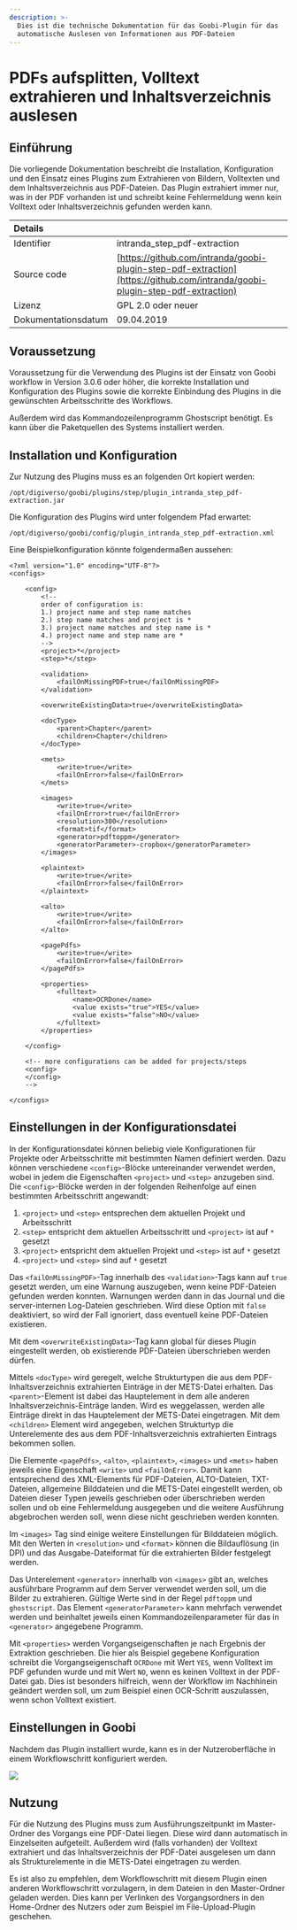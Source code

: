 ```yaml
---
description: >-
  Dies ist die technische Dokumentation für das Goobi-Plugin für das
  automatische Auslesen von Informationen aus PDF-Dateien
---
```


# PDFs aufsplitten, Volltext extrahieren und Inhaltsverzeichnis auslesen

## Einführung

Die vorliegende Dokumentation beschreibt die Installation, Konfiguration und den Einsatz eines Plugins zum Extrahieren von Bildern, Volltexten und dem Inhaltsverzeichnis aus PDF-Dateien. Das Plugin extrahiert immer nur, was in der PDF vorhanden ist und schreibt keine Fehlermeldung wenn kein Volltext oder Inhaltsverzeichnis gefunden werden kann.

| Details |  |
| :--- | :--- |
| Identifier | intranda\_step\_pdf-extraction |
| Source code | [https://github.com/intranda/goobi-plugin-step-pdf-extraction](https://github.com/intranda/goobi-plugin-step-pdf-extraction) |
| Lizenz | GPL 2.0 oder neuer |
| Dokumentationsdatum | 09.04.2019 |

## Voraussetzung

Voraussetzung für die Verwendung des Plugins ist der Einsatz von Goobi workflow in Version 3.0.6 oder höher, die korrekte Installation und Konfiguration des Plugins sowie die korrekte Einbindung des Plugins in die gewünschten Arbeitsschritte des Workflows.

Außerdem wird das Kommandozeilenprogramm Ghostscript benötigt. Es kann über die Paketquellen des Systems installiert werden.

## Installation und Konfiguration <a id="installation-und-konfiguration"></a>

Zur Nutzung des Plugins muss es an folgenden Ort kopiert werden:

```text
/opt/digiverso/goobi/plugins/step/plugin_intranda_step_pdf-extraction.jar
```

Die Konfiguration des Plugins wird unter folgendem Pfad erwartet:

```text
/opt/digiverso/goobi/config/plugin_intranda_step_pdf-extraction.xml
```

Eine Beispielkonfiguration könnte folgendermaßen aussehen:

```markup
<?xml version="1.0" encoding="UTF-8"?>
<configs>

	<config>
		<!--
        order of configuration is:
        1.) project name and step name matches
        2.) step name matches and project is *
        3.) project name matches and step name is *
        4.) project name and step name are *
        -->
		<project>*</project>
		<step>*</step>

		<validation>
			<failOnMissingPDF>true</failOnMissingPDF>
		</validation>

		<overwriteExistingData>true</overwriteExistingData>

		<docType>
			<parent>Chapter</parent>
			<children>Chapter</children>
		</docType>

		<mets>
			<write>true</write>
			<failOnError>false</failOnError>
		</mets>

		<images>
			<write>true</write>
			<failOnError>true</failOnError>
			<resolution>300</resolution>
			<format>tif</format>
			<generator>pdftoppm</generator>
			<generatorParameter>-cropbox</generatorParameter>
		</images>

		<plaintext>
			<write>true</write>
			<failOnError>false</failOnError>
		</plaintext>

		<alto>
			<write>true</write>
			<failOnError>false</failOnError>
		</alto>

		<pagePdfs>
			<write>true</write>
			<failOnError>false</failOnError>
		</pagePdfs>

		<properties>
			<fulltext>
				<name>OCRDone</name>
				<value exists="true">YES</value>
				<value exists="false">NO</value>
			</fulltext>
		</properties>

	</config>

	<!-- more configurations can be added for projects/steps
	<config>
	</config>
	-->

</configs>
```

## Einstellungen in der Konfigurationsdatei

In der Konfigurationsdatei können beliebig viele Konfigurationen für Projekte oder Arbeitsschritte mit bestimmten Namen definiert werden. Dazu können verschiedene `<config>`-Blöcke untereinander verwendet werden, wobei in jedem die Eigenschaften `<project>` und `<step>` anzugeben sind. Die `<config>`-Blöcke werden in der folgenden Reihenfolge auf einen bestimmten Arbeitsschritt angewandt:

1) `<project>` und `<step>` entsprechen dem aktuellen Projekt und Arbeitsschritt
2) `<step>` entspricht dem aktuellen Arbeitsschritt und `<project>` ist auf `*` gesetzt
3) `<project>` entspricht dem aktuellen Projekt und `<step>` ist auf  `*` gesetzt
4) `<project>` und `<step>` sind auf `*` gesetzt

Das `<failOnMissingPDF>`-Tag innerhalb des `<validation>`-Tags kann auf `true` gesetzt werden, um eine Warnung auszugeben, wenn keine PDF-Dateien gefunden werden konnten. Warnungen werden dann in das Journal und die server-internen Log-Dateien geschrieben. Wird diese Option mit `false` deaktiviert, so wird der Fall ignoriert, dass eventuell keine PDF-Dateien existieren.

Mit dem `<overwriteExistingData>`-Tag kann global für dieses Plugin eingestellt werden, ob existierende PDF-Dateien überschrieben werden dürfen.

Mittels `<docType>` wird geregelt, welche Strukturtypen die aus dem PDF-Inhaltsverzeichnis extrahierten Einträge in der METS-Datei erhalten. Das `<parent>`-Element ist dabei das Hauptelement in dem alle anderen Inhaltsverzeichnis-Einträge landen. Wird es weggelassen, werden alle Einträge direkt in das Hauptelement der METS-Datei eingetragen. Mit dem `<children>` Element wird angegeben, welchen Strukturtyp die Unterelemente des aus dem PDF-Inhaltsverzeichnis extrahierten Eintrags bekommen sollen.

Die Elemente `<pagePdfs>`, `<alto>`, `<plaintext>`, `<images>` und `<mets>` haben jeweils eine Eigenschaft `<write>` und `<failOnError>`. Damit kann entsprechend des XML-Elements für PDF-Dateien, ALTO-Dateien, TXT-Dateien, allgemeine Bilddateien und die METS-Datei eingestellt werden, ob Dateien dieser Typen jeweils geschrieben oder überschrieben werden sollen und ob eine Fehlermeldung ausgegeben und die weitere Ausführung abgebrochen werden soll, wenn diese nicht geschrieben werden konnten.

Im `<images>` Tag sind einige weitere Einstellungen für Bilddateien möglich. Mit den Werten in `<resolution>` und `<format>` können die Bildauflösung \(in DPI\) und das Ausgabe-Dateiformat für die extrahierten Bilder festgelegt werden.

Das Unterelement `<generator>` innerhalb von `<images>` gibt an, welches ausführbare Programm auf dem Server verwendet werden soll, um die Bilder zu extrahieren. Gültige Werte sind in der Regel `pdftoppm` und `ghostscript`. Das Element `<generatorParameter>` kann mehrfach verwendet werden und beinhaltet jeweils einen Kommandozeilenparameter für das in `<generator>` angegebene Programm.

Mit `<properties>` werden Vorgangseigenschaften je nach Ergebnis der Extraktion geschrieben. Die hier als Beispiel gegebene Konfiguration schreibt die Vorgangseigenschaft `OCRDone` mit Wert `YES`, wenn Volltext im PDF gefunden wurde und mit Wert `NO`, wenn es keinen Volltext in der PDF-Datei gab. Dies ist besonders hilfreich, wenn der Workflow im Nachhinein geändert werden soll, um zum Beispiel einen OCR-Schritt auszulassen, wenn schon Volltext existiert.

## Einstellungen in Goobi

Nachdem das Plugin installiert wurde, kann es in der Nutzeroberfläche in einem Workflowschritt konfiguriert werden.

![](../.gitbook/assets/intranda_step_pdf_extraction.png)

## Nutzung

Für die Nutzung des Plugins muss zum Ausführungszeitpunkt im Master-Ordner des Vorgangs eine PDF-Datei liegen. Diese wird dann automatisch in Einzelseiten aufgeteilt. Außerdem wird \(falls vorhanden\) der Volltext extrahiert und das Inhaltsverzeichnis der PDF-Datei ausgelesen um dann als Strukturelemente in die METS-Datei eingetragen zu werden.

Es ist also zu empfehlen, dem Workflowschritt mit diesem Plugin einen anderen Workflowschritt vorzulagern, in dem Dateien in den Master-Ordner geladen werden. Dies kann per Verlinken des Vorgangsordners in den Home-Ordner des Nutzers oder zum Beispiel im File-Upload-Plugin geschehen.

